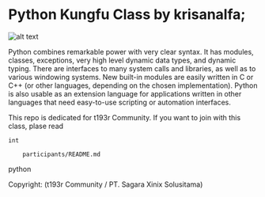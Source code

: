 # Python Kungfu Class by krisanalfa;

![alt text](http://www.python.org/community/logos/python-powered-w-200x80.png "Python")

Python combines remarkable power with very clear syntax.
It has modules, classes, exceptions, very high level dynamic data types, and dynamic typing.
There are interfaces to many system calls and libraries, as well as to various windowing systems.
New built-in modules are easily written in C or C++ (or other languages, depending on the chosen implementation).
Python is also usable as an extension language for applications written in other languages that need easy-to-use scripting or automation interfaces.

This repo is dedicated for t193r Community. If you want to join with this class, plase read

```string
int

    participants/README.md
```
python

Copyright:
(t193r Community / PT. Sagara Xinix Solusitama)
